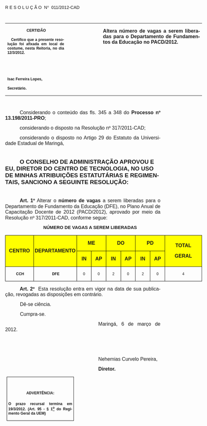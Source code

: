 <body lang=PT-BR link=blue vlink=purple style='tab-interval:35.4pt'>

<div class=Section1>

<p class=MsoTitle><span style='font-family:Arial;mso-bidi-font-family:"Times New Roman";
mso-no-proof:yes'>R E S O L U Ç Ã O<span style='mso-spacerun:yes'>  </span>N</span><span
style='font-family:Symbol;mso-ascii-font-family:Arial;mso-hansi-font-family:
Arial;mso-char-type:symbol;mso-symbol-font-family:Symbol;mso-no-proof:yes'><span
style='mso-char-type:symbol;mso-symbol-font-family:Symbol'>°</span></span><span
style='font-family:Arial;mso-bidi-font-family:"Times New Roman";mso-no-proof:
yes'><span style='mso-spacerun:yes'>  </span>011/2012-CAD<o:p></o:p></span></p>

<p class=BodyText21><span style='font-size:8.0pt;font-family:Arial;mso-bidi-font-family:
"Times New Roman";mso-no-proof:yes'><o:p>&nbsp;</o:p></span></p>

<table class=MsoNormalTable border=0 cellspacing=0 cellpadding=0 width=639
 style='width:479.4pt;border-collapse:collapse;mso-padding-alt:0cm 5.4pt 0cm 5.4pt'>
 <tr style='mso-yfti-irow:0;mso-yfti-firstrow:yes;mso-yfti-lastrow:yes'>
  <td width=196 valign=top style='width:147.15pt;padding:0cm 5.4pt 0cm 5.4pt'>
  <p class=MsoNormal align=center style='text-align:center'><b
  style='mso-bidi-font-weight:normal'><span style='font-size:9.0pt;mso-bidi-font-size:
  10.0pt;font-family:Arial;mso-bidi-font-family:"Times New Roman";mso-no-proof:
  yes'><span style='mso-spacerun:yes'> </span>CERTIDÃO<o:p></o:p></span></b></p>
  <p class=MsoNormal style='text-align:justify'><b style='mso-bidi-font-weight:
  normal'><span style='font-size:9.0pt;mso-bidi-font-size:10.0pt;font-family:
  Arial;mso-bidi-font-family:"Times New Roman";mso-no-proof:yes'><span
  style='mso-spacerun:yes'>   </span>Certifico que a presente resolução foi
  afixada em local de costume, nesta Reitoria, no dia 12/3/2012.<o:p></o:p></span></b></p>
  <p class=MsoNormal><b style='mso-bidi-font-weight:normal'><span
  style='font-size:8.0pt;font-family:Arial;mso-bidi-font-family:"Times New Roman";
  mso-no-proof:yes'><o:p>&nbsp;</o:p></span></b></p>
  <p class=MsoNormal><b style='mso-bidi-font-weight:normal'><span
  style='font-size:8.0pt;font-family:Arial;mso-bidi-font-family:"Times New Roman";
  mso-no-proof:yes'><o:p>&nbsp;</o:p></span></b></p>
  <p class=MsoNormal><b style='mso-bidi-font-weight:normal'><span
  style='font-size:9.0pt;mso-bidi-font-size:10.0pt;font-family:Arial;
  mso-bidi-font-family:"Times New Roman";mso-no-proof:yes'>Isac Ferreira Lopes,<o:p></o:p></span></b></p>
  <p class=MsoNormal><b style='mso-bidi-font-weight:normal'><span
  style='font-size:9.0pt;mso-bidi-font-size:10.0pt;font-family:Arial;
  mso-bidi-font-family:"Times New Roman";mso-no-proof:yes'>Secretário.<o:p></o:p></span></b></p>
  </td>
  <td width=107 valign=top style='width:80.25pt;padding:0cm 5.4pt 0cm 5.4pt'>
  <p class=MsoNormal style='margin-right:-5.4pt'><b><span style='font-size:
  12.0pt;mso-bidi-font-size:10.0pt;font-family:Arial;mso-bidi-font-family:"Times New Roman";
  mso-no-proof:yes'><o:p>&nbsp;</o:p></span></b></p>
  </td>
  <td width=336 valign=top style='width:252.0pt;padding:0cm 5.4pt 0cm 5.4pt'>
  <p class=MsoNormal style='text-align:justify'><b><span style='font-size:12.0pt;
  font-family:Arial;mso-no-proof:yes'>Altera número de vagas a serem liberadas
  para o Departamento de Fundamentos da Educação no PACD/2012.<o:p></o:p></span></b></p>
  </td>
 </tr>
</table>

<p class=MsoNormal style='text-align:justify;text-indent:35.45pt'><span
style='font-family:Arial;mso-no-proof:yes'><o:p>&nbsp;</o:p></span></p>

<p class=MsoNormal style='text-align:justify;text-indent:35.45pt'><span
style='font-size:12.0pt;font-family:Arial'>Considerando o conteúdo das fls. <st1:metricconverter
ProductID="345 a" w:st="on">345 a</st1:metricconverter> 348 do <b
style='mso-bidi-font-weight:normal'>Processo nº 13.198/2011-PRO</b>;<o:p></o:p></span></p>

<p class=MsoNormal style='text-align:justify;text-indent:35.45pt;line-height:
115%;mso-layout-grid-align:none;text-autospace:none'><span style='font-size:
12.0pt;line-height:115%;font-family:Arial'>considerando o disposto na Resolução
nº 317/2011-CAD;<o:p></o:p></span></p>

<p class=MsoNormal style='text-align:justify;text-indent:35.45pt'><span
style='font-size:12.0pt;font-family:Arial;mso-no-proof:yes'>considerando o
disposto no Artigo 29 do Estatuto da Universidade Estadual de Maringá,<o:p></o:p></span></p>

<p class=MsoNormal style='text-align:justify;text-indent:35.45pt'><span
style='font-size:8.0pt;font-family:Arial'><o:p>&nbsp;</o:p></span></p>

<p class=MsoBodyTextIndent style='text-indent:35.45pt'><b style='mso-bidi-font-weight:
normal'><span style='font-size:14.0pt;font-family:Arial'>O CONSELHO DE
ADMINISTRAÇÃO APROVOU E EU, DIRETOR DO CENTRO DE TECNOLOGIA, NO USO DE MINHAS
ATRIBUIÇÕES ESTATUTÁRIAS E REGIMENTAIS, SANCIONO A SEGUINTE RESOLUÇÃO:<o:p></o:p></span></b></p>

<p class=MsoBodyTextIndent style='text-indent:35.45pt'><span style='font-size:
8.0pt;font-family:Arial'><o:p>&nbsp;</o:p></span></p>

<p class=MsoNormal style='margin-top:6.0pt;text-align:justify;text-indent:35.45pt;
line-height:115%;mso-layout-grid-align:none;text-autospace:none'><b
style='mso-bidi-font-weight:normal'><span style='font-size:12.0pt;line-height:
115%;font-family:Arial'>Art. 1º</span></b><span style='font-size:12.0pt;
line-height:115%;font-family:Arial'> Alterar o <b style='mso-bidi-font-weight:
normal'>número de vagas</b> a serem liberadas para o Departamento de Fundamento
da Educação (DFE), no Plano Anual de Capacitação Docente de 2012 (PACD/2012),
aprovado por meio da Resolução nº 317/2011-CAD, conforme segue:<o:p></o:p></span></p>

<p class=MsoNormal align=center style='margin-top:6.0pt;margin-right:0cm;
margin-bottom:4.0pt;margin-left:0cm;text-align:center;text-indent:35.45pt;
line-height:115%;mso-layout-grid-align:none;text-autospace:none'><b
style='mso-bidi-font-weight:normal'><span style='font-size:11.0pt;line-height:
115%;font-family:Arial'>NÚMERO DE VAGAS A SEREM LIBERADAS<o:p></o:p></span></b></p>

<div align=center>

<table class=MsoNormalTable border=1 cellspacing=0 cellpadding=0 width=639
 style='width:478.95pt;margin-left:.15pt;border-collapse:collapse;border:none;
 mso-border-alt:solid windowtext .75pt;mso-padding-alt:0cm 0cm 0cm 0cm;
 mso-border-insideh:.75pt solid windowtext;mso-border-insidev:.75pt solid windowtext'>
 <tr style='mso-yfti-irow:0;mso-yfti-firstrow:yes;page-break-inside:avoid'>
  <td width=92 rowspan=2 style='width:68.8pt;border:solid windowtext 1.0pt;
  mso-border-alt:solid windowtext .5pt;background:yellow;padding:0cm 0cm 0cm 0cm'>
  <p class=Fontepargpadro2 align=center style='text-align:center'><b
  style='mso-bidi-font-weight:normal'><span style='font-family:Arial'>CENTRO<o:p></o:p></span></b></p>
  </td>
  <td width=141 rowspan=2 style='width:106.1pt;border:solid windowtext 1.0pt;
  border-left:none;mso-border-left-alt:solid windowtext .5pt;mso-border-alt:
  solid windowtext .5pt;background:yellow;padding:0cm 0cm 0cm 0cm'>
  <p class=Fontepargpadro2 align=center style='text-align:center'><b
  style='mso-bidi-font-weight:normal'><span style='font-family:Arial'>DEPARTAMENTO<o:p></o:p></span></b></p>
  </td>
  <td width=94 colspan=2 style='width:70.85pt;border:solid windowtext 1.0pt;
  border-left:none;mso-border-left-alt:solid windowtext .5pt;mso-border-alt:
  solid windowtext .5pt;background:yellow;padding:0cm 0cm 0cm 0cm'>
  <p class=Fontepargpadro2 align=center style='text-align:center'><b
  style='mso-bidi-font-weight:normal'><span style='font-family:Arial'>ME<o:p></o:p></span></b></p>
  </td>
  <td width=95 colspan=2 style='width:71.15pt;border:solid windowtext 1.0pt;
  border-left:none;mso-border-left-alt:solid windowtext .5pt;mso-border-alt:
  solid windowtext .5pt;background:yellow;padding:0cm 0cm 0cm 0cm'>
  <p class=Fontepargpadro2 align=center style='text-align:center'><b
  style='mso-bidi-font-weight:normal'><span style='font-family:Arial'>DO<o:p></o:p></span></b></p>
  </td>
  <td width=95 colspan=2 style='width:71.3pt;border:solid windowtext 1.0pt;
  border-left:none;mso-border-left-alt:solid windowtext .5pt;mso-border-alt:
  solid windowtext .5pt;background:yellow;padding:0cm 0cm 0cm 0cm'>
  <p class=Fontepargpadro2 align=center style='text-align:center'><b
  style='mso-bidi-font-weight:normal'><span style='font-family:Arial'>PD<o:p></o:p></span></b></p>
  </td>
  <td width=121 rowspan=2 style='width:90.75pt;border:solid windowtext 1.0pt;
  border-left:none;mso-border-left-alt:solid windowtext .5pt;mso-border-alt:
  solid windowtext .5pt;background:yellow;padding:0cm 0cm 0cm 0cm'>
  <p class=Fontepargpadro2 align=center style='text-align:center'><b
  style='mso-bidi-font-weight:normal'><span style='font-family:Arial'>TOTAL<o:p></o:p></span></b></p>
  <p class=Fontepargpadro2 align=center style='text-align:center'><b
  style='mso-bidi-font-weight:normal'><span style='font-family:Arial'>GERAL<o:p></o:p></span></b></p>
  </td>
 </tr>
 <tr style='mso-yfti-irow:1;page-break-inside:avoid'>
  <td width=47 style='width:35.4pt;border-top:none;border-left:none;border-bottom:
  solid windowtext 1.0pt;border-right:solid windowtext 1.0pt;mso-border-top-alt:
  solid windowtext .5pt;mso-border-left-alt:solid windowtext .5pt;mso-border-alt:
  solid windowtext .5pt;background:yellow;padding:0cm 0cm 0cm 0cm'>
  <p class=Fontepargpadro2 align=center style='text-align:center'><b
  style='mso-bidi-font-weight:normal'><span style='font-family:Arial'>IN<o:p></o:p></span></b></p>
  </td>
  <td width=47 style='width:35.45pt;border-top:none;border-left:none;
  border-bottom:solid windowtext 1.0pt;border-right:solid windowtext 1.0pt;
  mso-border-top-alt:solid windowtext .5pt;mso-border-left-alt:solid windowtext .5pt;
  mso-border-alt:solid windowtext .5pt;background:yellow;padding:0cm 0cm 0cm 0cm'>
  <p class=Fontepargpadro2 align=center style='text-align:center'><b
  style='mso-bidi-font-weight:normal'><span style='font-family:Arial'>AP<o:p></o:p></span></b></p>
  </td>
  <td width=47 style='width:35.6pt;border-top:none;border-left:none;border-bottom:
  solid windowtext 1.0pt;border-right:solid windowtext 1.0pt;mso-border-top-alt:
  solid windowtext .5pt;mso-border-left-alt:solid windowtext .5pt;mso-border-alt:
  solid windowtext .5pt;background:yellow;padding:0cm 0cm 0cm 0cm'>
  <p class=Fontepargpadro2 align=center style='text-align:center'><b
  style='mso-bidi-font-weight:normal'><span style='font-family:Arial'>IN<o:p></o:p></span></b></p>
  </td>
  <td width=47 style='width:35.55pt;border-top:none;border-left:none;
  border-bottom:solid windowtext 1.0pt;border-right:solid windowtext 1.0pt;
  mso-border-top-alt:solid windowtext .5pt;mso-border-left-alt:solid windowtext .5pt;
  mso-border-alt:solid windowtext .5pt;background:yellow;padding:0cm 0cm 0cm 0cm'>
  <p class=Fontepargpadro2 align=center style='text-align:center'><b
  style='mso-bidi-font-weight:normal'><span style='font-family:Arial'>AP<o:p></o:p></span></b></p>
  </td>
  <td width=48 style='width:35.7pt;border-top:none;border-left:none;border-bottom:
  solid windowtext 1.0pt;border-right:solid windowtext 1.0pt;mso-border-top-alt:
  solid windowtext .5pt;mso-border-left-alt:solid windowtext .5pt;mso-border-alt:
  solid windowtext .5pt;background:yellow;padding:0cm 0cm 0cm 0cm'>
  <p class=Fontepargpadro2 align=center style='text-align:center'><b
  style='mso-bidi-font-weight:normal'><span style='font-family:Arial'>IN<o:p></o:p></span></b></p>
  </td>
  <td width=47 style='width:35.6pt;border-top:none;border-left:none;border-bottom:
  solid windowtext 1.0pt;border-right:solid windowtext 1.0pt;mso-border-top-alt:
  solid windowtext .5pt;mso-border-left-alt:solid windowtext .5pt;mso-border-alt:
  solid windowtext .5pt;background:yellow;padding:0cm 0cm 0cm 0cm'>
  <p class=Fontepargpadro2 align=center style='text-align:center'><b
  style='mso-bidi-font-weight:normal'><span style='font-family:Arial'>AP<o:p></o:p></span></b></p>
  </td>
 </tr>
 <tr style='mso-yfti-irow:2;mso-yfti-lastrow:yes;page-break-inside:avoid'>
  <td width=92 valign=top style='width:68.8pt;border:solid windowtext 1.0pt;
  border-top:none;mso-border-top-alt:solid windowtext .5pt;mso-border-alt:solid windowtext .5pt;
  padding:0cm 0cm 0cm 0cm'>
  <p class=Fontepargpadro2 align=center style='margin-left:2.85pt;text-align:
  center'><b style='mso-bidi-font-weight:normal'><span style='font-size:9.0pt;
  font-family:Arial'>CCH<o:p></o:p></span></b></p>
  </td>
  <td width=141 valign=top style='width:106.1pt;border-top:none;border-left:
  none;border-bottom:solid windowtext 1.0pt;border-right:solid windowtext 1.0pt;
  mso-border-top-alt:solid windowtext .5pt;mso-border-left-alt:solid windowtext .5pt;
  mso-border-alt:solid windowtext .5pt;padding:0cm 0cm 0cm 0cm'>
  <p class=Fontepargpadro2 align=center style='margin-left:2.85pt;text-align:
  center'><b style='mso-bidi-font-weight:normal'><span style='font-size:9.0pt;
  font-family:Arial'>DFE<o:p></o:p></span></b></p>
  </td>
  <td width=47 valign=top style='width:35.4pt;border-top:none;border-left:none;
  border-bottom:solid windowtext 1.0pt;border-right:solid windowtext 1.0pt;
  mso-border-top-alt:solid windowtext .5pt;mso-border-left-alt:solid windowtext .5pt;
  mso-border-alt:solid windowtext .5pt;padding:0cm 0cm 0cm 0cm'>
  <p class=Fontepargpadro2 align=center style='text-align:center'><span
  style='font-size:9.0pt;font-family:Arial'>0<o:p></o:p></span></p>
  </td>
  <td width=47 valign=top style='width:35.45pt;border-top:none;border-left:
  none;border-bottom:solid windowtext 1.0pt;border-right:solid windowtext 1.0pt;
  mso-border-top-alt:solid windowtext .5pt;mso-border-left-alt:solid windowtext .5pt;
  mso-border-alt:solid windowtext .5pt;padding:0cm 0cm 0cm 0cm'>
  <p class=Fontepargpadro2 align=center style='text-align:center'><span
  style='font-size:9.0pt;font-family:Arial'>0<o:p></o:p></span></p>
  </td>
  <td width=47 valign=top style='width:35.6pt;border-top:none;border-left:none;
  border-bottom:solid windowtext 1.0pt;border-right:solid windowtext 1.0pt;
  mso-border-top-alt:solid windowtext .5pt;mso-border-left-alt:solid windowtext .5pt;
  mso-border-alt:solid windowtext .5pt;padding:0cm 0cm 0cm 0cm'>
  <p class=Fontepargpadro2 align=center style='text-align:center'><span
  style='font-size:9.0pt;font-family:Arial'>2<o:p></o:p></span></p>
  </td>
  <td width=47 valign=top style='width:35.55pt;border-top:none;border-left:
  none;border-bottom:solid windowtext 1.0pt;border-right:solid windowtext 1.0pt;
  mso-border-top-alt:solid windowtext .5pt;mso-border-left-alt:solid windowtext .5pt;
  mso-border-alt:solid windowtext .5pt;padding:0cm 0cm 0cm 0cm'>
  <p class=Fontepargpadro2 align=center style='text-align:center'><span
  style='font-size:9.0pt;font-family:Arial'>0<o:p></o:p></span></p>
  </td>
  <td width=48 valign=top style='width:35.7pt;border-top:none;border-left:none;
  border-bottom:solid windowtext 1.0pt;border-right:solid windowtext 1.0pt;
  mso-border-top-alt:solid windowtext .5pt;mso-border-left-alt:solid windowtext .5pt;
  mso-border-alt:solid windowtext .5pt;padding:0cm 0cm 0cm 0cm'>
  <p class=Fontepargpadro2 align=center style='text-align:center'><span
  style='font-size:9.0pt;font-family:Arial'>2<o:p></o:p></span></p>
  </td>
  <td width=47 valign=top style='width:35.6pt;border-top:none;border-left:none;
  border-bottom:solid windowtext 1.0pt;border-right:solid windowtext 1.0pt;
  mso-border-top-alt:solid windowtext .5pt;mso-border-left-alt:solid windowtext .5pt;
  mso-border-alt:solid windowtext .5pt;padding:0cm 0cm 0cm 0cm'>
  <p class=Fontepargpadro2 align=center style='text-align:center'><span
  style='font-size:9.0pt;font-family:Arial'>0<o:p></o:p></span></p>
  </td>
  <td width=121 valign=top style='width:90.75pt;border-top:none;border-left:
  none;border-bottom:solid windowtext 1.0pt;border-right:solid windowtext 1.0pt;
  mso-border-top-alt:solid windowtext .5pt;mso-border-left-alt:solid windowtext .5pt;
  mso-border-alt:solid windowtext .5pt;padding:0cm 0cm 0cm 0cm'>
  <p class=Fontepargpadro2 align=center style='text-align:center'><span
  style='font-size:9.0pt;font-family:Arial'>4<o:p></o:p></span></p>
  </td>
 </tr>
</table>

</div>

<p style='margin-top:6.0pt;text-align:justify;text-indent:35.45pt'><b
style='mso-bidi-font-weight:normal'><span style='font-size:12.0pt;font-family:
Arial;mso-fareast-font-family:"Arial Unicode MS";mso-bidi-font-family:"Times New Roman"'>Art.&nbsp;2º&nbsp;&nbsp;</span></b><span
style='font-size:12.0pt;font-family:Arial;mso-bidi-font-family:"Times New Roman"'>Esta
resolução entra em vigor na data de sua publicação, revogadas as disposições em
contrário.</span><span style='font-size:12.0pt;font-family:Arial;mso-fareast-font-family:
"Arial Unicode MS";mso-bidi-font-family:"Times New Roman";letter-spacing:-.2pt'><o:p></o:p></span></p>

<p class=MsoNormal style='margin-bottom:3.0pt;text-align:justify;text-indent:
36.0pt'><span style='font-size:12.0pt;font-family:Arial;mso-no-proof:yes'>Dê-se
ciência.<o:p></o:p></span></p>

<p class=MsoNormal style='margin-bottom:3.0pt;text-align:justify;text-indent:
36.0pt'><span style='font-size:12.0pt;font-family:Arial;mso-no-proof:yes'>Cumpra-se.<o:p></o:p></span></p>

<p class=MsoNormal style='text-align:justify;text-indent:8.0cm'><span
style='font-size:12.0pt;font-family:Arial;mso-no-proof:yes'>Maringá, 6 de março
de 2012.<o:p></o:p></span></p>

<p class=MsoNormal style='text-align:justify;text-indent:8.0cm'><span
style='font-size:12.0pt;font-family:Arial;mso-bidi-font-family:"Times New Roman";
mso-no-proof:yes'><o:p>&nbsp;</o:p></span></p>

<p class=MsoNormal style='text-align:justify;text-indent:8.0cm'><span
style='font-size:12.0pt;font-family:Arial;mso-bidi-font-family:"Times New Roman";
mso-no-proof:yes'><o:p>&nbsp;</o:p></span></p>

<p class=MsoNormal style='text-align:justify;text-indent:8.0cm'><span
style='font-size:12.0pt;font-family:Arial;mso-bidi-font-family:"Times New Roman";
mso-no-proof:yes'>Nehemias Curvelo Pereira,<o:p></o:p></span></p>

<p class=MsoNormal style='text-align:justify;text-indent:8.0cm;tab-stops:8.0cm 276.45pt'><b
style='mso-bidi-font-weight:normal'><span style='font-size:12.0pt;font-family:
Arial;mso-bidi-font-family:"Times New Roman";mso-no-proof:yes'>Diretor.<o:p></o:p></span></b></p>

<table class=MsoNormalTable border=1 cellspacing=0 cellpadding=0
 style='margin-left:3.5pt;border-collapse:collapse;border:none;mso-border-alt:
 solid windowtext .5pt;mso-padding-alt:0cm 3.5pt 0cm 3.5pt;mso-border-insideh:
 .5pt solid windowtext;mso-border-insidev:.5pt solid windowtext'>
 <tr style='mso-yfti-irow:0;mso-yfti-firstrow:yes;mso-yfti-lastrow:yes'>
  <td width=207 valign=top style='width:155.6pt;border:solid windowtext 1.0pt;
  mso-border-alt:solid windowtext .5pt;padding:0cm 3.5pt 0cm 3.5pt'>
  <h1 align=center style='text-align:center'><b style='mso-bidi-font-weight:
  normal'><span style='font-size:9.0pt;mso-bidi-font-size:10.0pt;font-family:
  Arial;mso-no-proof:yes'>ADVERTÊNCIA:<o:p></o:p></span></b></h1>
  <p class=MsoNormal style='text-align:justify'><b style='mso-bidi-font-weight:
  normal'><span style='font-size:9.0pt;mso-bidi-font-size:10.0pt;font-family:
  Arial;mso-bidi-font-family:"Times New Roman";mso-no-proof:yes'>O prazo
  recursal termina em 19/3/2012. (Art. 95 - § 1<u><sup>o</sup></u> do Regimento
  Geral da UEM)</span></b><span style='font-size:9.0pt;mso-bidi-font-size:10.0pt;
  font-family:Arial;mso-bidi-font-family:"Times New Roman";mso-no-proof:yes'><o:p></o:p></span></p>
  </td>
 </tr>
</table>

<p class=MsoNormal><o:p>&nbsp;</o:p></p>

</div>

</body>
